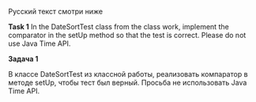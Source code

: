 Русский текст смотри ниже

**Task 1**
In the DateSortTest class from the class work, implement the comparator in the setUp method so that the test is correct. Please do not use Java Time API.

**Задача 1**

В классе DateSortTest из классной работы, реализовать компаратор в методе setUp, чтобы тест был верный. 
Просьба не использовать Java Time API.
